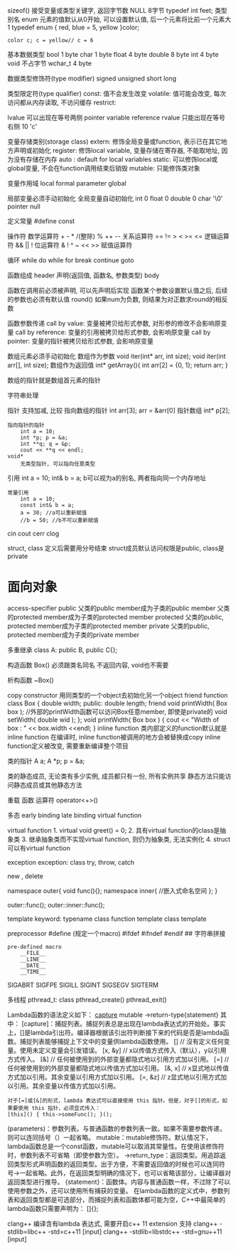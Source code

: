 sizeof() 接受变量或类型关键字, 返回字节数
    NULL 8字节
typedef int feet; 类型别名
enum 元素的值默认从0开始, 可以设置默认值, 后一个元素将比前一个元素大1
    typedef enum {
        red,
        blue = 5,
        yellow
    }color;

    color c; c = yellow// c = 6

基本数据类型
    bool 1 byte
    char  1 byte
    float 4 byte
    double 8 byte
    int 4 byte
    void 不占字节
    wchar_t  4 byte

数据类型修饰符(type modifier)
    signed
    unsigned
    short
    long


类型限定符(type qualifier)
    const: 值不会发生改变
    volatile: 值可能会改变, 每次访问都从内存读取, 不访问缓存
    restrict: 

lvalue 可以出现在等号两侧
    pointer
    variable
    reference
rvalue 只能出现在等号右侧
    10
    'c'


变量存储类别(storage class)
    extern: 修饰全局变量或function, 表示已在其它地方声明或初始化
    register: 修饰local variable, 变量存储在寄存器, 不能取地址, 因为没有存储在内存
    auto : default for local variables
    static: 可以修饰local或global变量, 不会在function调用结束后销毁
    mutable: 只能修饰类对象

变量作用域
    local
    formal parameter
    global
    
局部变量必须手动初始化
全局变量自动初始化
    int 0
    float 0
    double 0
    char '\0'
    pointer null

定义常量
    #define
    const 



操作符
    数学运算符
        + - * /(整除)  % ++ --
    关系运算符
        == != > < >= <=
    逻辑运算符
        && || !
    位运算符
        & ! ^ ~ << >>
    赋值运算符

循环
    while
    do while
    for 
    break
    continue
    goto 

函数组成
    header
        声明(返回值, 函数名, 参数类型)
    body
    
函数在调用前必须被声明, 可以先声明后实现
函数某个参数设置默认值之后, 后续的参数也必须有默认值
round(<num>) 如果num为负数, 则结果为对正数求round的相反数


函数参数传递
    call by value: 变量被拷贝给形式参数,  对形参的修改不会影响原变量
    call by reference: 变量的引用被拷贝给形式参数, 会影响原变量
    call by pointer: 变量的指针被拷贝给形式参数, 会影响原变量


数组元素必须手动初始化
数组作为参数
    void iter(int* arr, int size);
    void iter(int arr[], int size);
数组作为返回值
    int* getArray(){
        int arr[2] = {0, 1};
        return arr;
    }

数组的指针就是数组首元素的指针
    
字符串处理
    <cstring>
    <string>

指针
    支持加减, 比较
    指向数组的指针
        int arr[3];
        arr = &arr[0]
    指针数组
        int* p[2];

    指向指针的指针
        int a = 10;
        int *p; p = &a;
        int **q; q = &p;
        cout << **q << endl;
    void* 
        无类型指针, 可以指向任意类型

引用
    int a = 10;
    int& b = a;
    b可以视为a的别名, 两者指向同一个内存地址


    常量引用
        int a = 10;
        const int& b = a;  
        a = 30; //a可以重新赋值
        //b = 50; //b不可以重新赋值



cin 
cout 
cerr 
clog 
    
struct, class 定义后需要用分号结束
struct成员默认访问权限是public, class是private


面向对象
=====================
access-specifier
    public
        父类的public member成为子类的public member
        父类的protected member成为子类的protected member
    protected
        父类的public, protected member成为子类的protected member
    private
        父类的public, protected member成为子类的private member

多重继承
    class A: public B, public C{};

构造函数 Box()
    必须跟类名同名
    不返回内容, void也不需要



析构函数 ~Box()

copy constructor
    用同类型的一个object去初始化另一个object
friend function
    class Box {
        double width;
        public:
           double length;
           friend void printWidth( Box box ); //外部的printWidth函数可以访问Box任意member, 即使是private的
           void setWidth( double wid );
    };
    void printWidth( Box box ) {
       cout << "Width of box : " << box.width <<endl;
    }
inline function
    类内部定义的function默认就是inline function
    在编译时, inline function被调用的地方会被替换成copy
    inline function定义被改变, 需要重新编译整个项目

类的指针
    A a;
    A *p;
    p = &a;


类的静态成员, 无论类有多少实例, 成员都只有一份, 所有实例共享
静态方法只能访问静态成员或其他静态方法

重载
    函数
    运算符  operator<+>()

多态
    early binding
    late binding virtual function

virtual function
    1. virtual void greet() = 0;
    2. 具有virtual function的class是抽象类
    3. 继承抽象类而不实现virtual function, 则仍为抽象类, 无法实例化
    4. struct可以有virtual function


exception 
    <stdexcept>
    exception: class 
    try, throw, catch

new <data-type>, delete <pvalue>  

namespace outer{
    void func(){};
    namespace inner{  //嵌入式命名空间
    };
}

outer::func();
outer::inner::func();

template
    keyword:
        typename
        class
    function template
    class template

preprocessor
    #define <macro-name> <replacement-text> (规定一个macro)
    #ifdef
    #ifndef
    #endif 
    ## 字符串拼接

    pre-defined macro
        __FILE__
        __LINE__
        __DATE__
        __TIME__

<csignal>
    SIGABRT
    SIGFPE
    SIGILL
    SIGINT
    SIGSEGV
    SIGTERM




多线程
    pthread_t: class
    pthread_create()
    pthread_exit()


    

Lambda函数的语法定义如下：
[capture](parameters) mutable ->return-type{statement}
其中：
[capture]：捕捉列表。捕捉列表总是出现在lambda表达式的开始处。事实上，[]是lambda引出符。编译器根据该引出符判断接下来的代码是否是lambda函数。捕捉列表能够捕捉上下文中的变量供lambda函数使用。
    []      // 沒有定义任何变量。使用未定义变量会引发错误。
    [x, &y] // x以传值方式传入（默认），y以引用方式传入。
    [&]     // 任何被使用到的外部变量都隐式地以引用方式加以引用。
    [=]     // 任何被使用到的外部变量都隐式地以传值方式加以引用。
    [&, x]  // x显式地以传值方式加以引用。其余变量以引用方式加以引用。
    [=, &z] // z显式地以引用方式加以引用。其余变量以传值方式加以引用。

    对于[=]或[&]的形式，lambda 表达式可以直接使用 this 指针。但是，对于[]的形式，如果要使用 this 指针，必须显式传入：
    [this]() { this->someFunc(); }();

(parameters)：参数列表。与普通函数的参数列表一致。如果不需要参数传递，则可以连同括号（）一起省略。
mutable：mutable修饰符。默认情况下，lambda函数总是一个const函数，mutable可以取消其常量性。在使用该修饰符时，参数列表不可省略（即使参数为空）。
->return_type：返回类型。用追踪返回类型形式声明函数的返回类型。出于方便，不需要返回值的时候也可以连同符号->一起省略。此外，在返回类型明确的情况下，也可以省略该部分，让编译器对返回类型进行推导。
{statement}：函数体。内容与普通函数一样，不过除了可以使用参数之外，还可以使用所有捕获的变量。
在lambda函数的定义式中，参数列表和返回类型都是可选部分，而捕捉列表和函数体都可能为空，C++中最简单的lambda函数只需要声明为： []{};


clang++  编译含有lambda 表达式, 需要开启c++ 11 extension 支持
    clang++ -stdlib=libc++ -std=c++11 [input]
    clang++ -stdlib=libstdc++ -std=gnu++11 [input]

